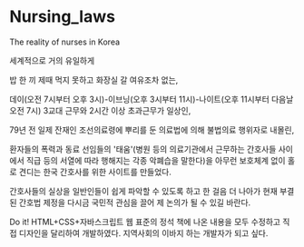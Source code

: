 # Nursing_laws
The reality of nurses in Korea

세계적으로 거의 유일하게 

밥 한 끼 제때 먹지 못하고 화장실 갈 여유조차 없는,

데이(오전 7시부터 오후 3시)-이브닝(오후 3시부터 11시)-나이트(오후 11시부터 다음날 오전 7시) 3교대 근무와 2시간 이상 초과근무가 일상인,

79년 전 일제 잔재인 조선의료령에 뿌리를 둔 의료법에 의해 불법의료 행위자로 내몰린,

환자들의 폭력과 동료 선임들의 '태움'(병원 등의 의료기관에서 근무하는 간호사들 사이에서 직급 등의 서열에 따라 행해지는 각종 악폐습을 말한다)을
아무런 보호체계 없이 홀로 견디는 한국 간호사를 위한 사이트를 만들었다. 

간호사들의 실상을 일반인들이 쉽게 파악할 수 있도록 하고 한 걸음 더 나아가 현재 부결된 간호법 제정을 다시금 국민적 관심을 끌어 제 논의가 될 수 있길 바란다.

Do it! HTML+CSS+자바스크립트 웹 표준의 정석 책에 나온 내용을 모두 수정하고 직접 디자인을 달리하여 개발하였다. 
지역사회의 이바지 하는 개발자가 되고 싶다.
